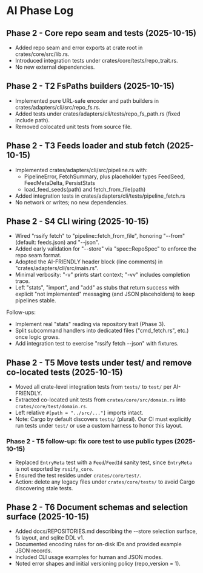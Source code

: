 # AI Phase Log

## Phase 2 - Core repo seam and tests (2025-10-15)
- Added repo seam and error exports at crate root in crates/core/src/lib.rs.
- Introduced integration tests under crates/core/tests/repo_trait.rs.
- No new external dependencies.

## Phase 2 - T2 FsPaths builders (2025-10-15)
- Implemented pure URL-safe encoder and path builders in crates/adapters/cli/src/repo_fs.rs.
- Added tests under crates/adapters/cli/tests/repo_fs_path.rs (fixed include path).
- Removed colocated unit tests from source file.

## Phase 2 - T3 Feeds loader and stub fetch (2025-10-15)
- Implemented crates/adapters/cli/src/pipeline.rs with:
  - PipelineError, FetchSummary, plus placeholder types FeedSeed, FeedMetaDelta, PersistStats
  - load_feed_seeds(path) and fetch_from_file(path)
- Added integration tests in crates/adapters/cli/tests/pipeline_fetch.rs
- No network or writes; no new dependencies.

## Phase 2 - S4 CLI wiring (2025-10-15)

- Wired "rssify fetch" to "pipeline::fetch_from_file", honoring "--from" (default: feeds.json) and "--json".
- Added early validation for "--store" via "spec::RepoSpec" to enforce the repo seam format.
- Adopted the AI-FRIENDLY header block (line comments) in "crates/adapters/cli/src/main.rs".
- Minimal verbosity: "-v" prints start context; "-vv" includes completion trace.
- Left "stats", "import", and "add" as stubs that return success with explicit "not implemented" messaging (and JSON placeholders) to keep pipelines stable.

Follow-ups:
- Implement real "stats" reading via repository trait (Phase 3).
- Split subcommand handlers into dedicated files ("cmd_fetch.rs", etc.) once logic grows.
- Add integration test to exercise "rssify fetch --json" with fixtures.

## Phase 2 - T5 Move tests under test/ and remove co-located tests (2025-10-15)

- Moved all crate-level integration tests from `tests/` to `test/` per AI-FRIENDLY.
- Extracted co-located unit tests from `crates/core/src/domain.rs` into `crates/core/test/domain.rs`.
- Left relative `#[path = "../src/..."]` imports intact.
- Note: Cargo by default discovers `tests/` (plural). Our CI must explicitly run tests under `test/` or use a custom harness to honor this layout.

### Phase 2 - T5 follow-up: fix core test to use public types (2025-10-15)

- Replaced `EntryMeta` test with a `Feed`/`FeedId` sanity test, since `EntryMeta` is not exported by `rssify_core`.
- Ensured the test resides under `crates/core/test/`.
- Action: delete any legacy files under `crates/core/tests/` to avoid Cargo discovering stale tests.

## Phase 2 - T6 Document schemas and selection surface (2025-10-15)

- Added docs/REPOSITORIES.md describing the --store selection surface, fs layout, and sqlite DDL v1.
- Documented encoding rules for on-disk IDs and provided example JSON records.
- Included CLI usage examples for human and JSON modes.
- Noted error shapes and initial versioning policy (repo_version = 1).

